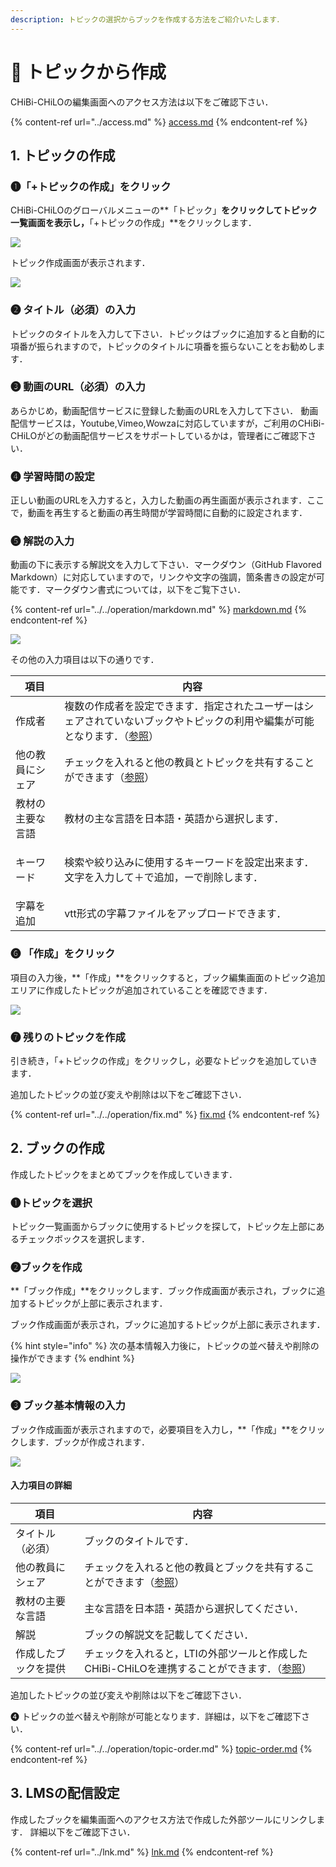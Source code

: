 ```yaml
---
description: トピックの選択からブックを作成する方法をご紹介いたします．
---
```


# 🔹 トピックから作成

CHiBi-CHiLOの編集画面へのアクセス方法は以下をご確認下さい．

{% content-ref url="../access.md" %}
[access.md](../access.md)
{% endcontent-ref %}

## 1. トピックの作成

### ❶「+トピックの作成」をクリック

CHiBi-CHiLOのグローバルメニューの**「トピック」**をクリックしてトピック一覧画面を表示し，**「+トピックの作成」**をクリックします．

![](<../../.gitbook/assets/image (127).png>)

トピック作成画面が表示されます．

![](<../../.gitbook/assets/image (440).png>)

### ❷ タイトル（必須）の入力

トピックのタイトルを入力して下さい．トピックはブックに追加すると自動的に項番が振られますので，トピックのタイトルに項番を振らないことをお勧めします．

### ❸ 動画のURL（必須）の入力

あらかじめ，動画配信サービスに登録した動画のURLを入力して下さい． 動画配信サービスは，Youtube,Vimeo,Wowzaに対応していますが，ご利用のCHiBi-CHiLOがどの動画配信サービスをサポートしているかは，管理者にご確認下さい．

### ❹ 学習時間の設定&#x20;

正しい動画のURLを入力すると，入力した動画の再生画面が表示されます．ここで，動画を再生すると動画の再生時間が学習時間に自動的に設定されます．

### ❺ 解説の入力

動画の下に表示する解説文を入力して下さい．マークダウン（GitHub Flavored Markdown）に対応していますので，リンクや文字の強調，箇条書きの設定が可能です．マークダウン書式については，以下をご覧下さい．

{% content-ref url="../../operation/markdown.md" %}
[markdown.md](../../operation/markdown.md)
{% endcontent-ref %}

![](<../../.gitbook/assets/image (280).png>)

その他の入力項目は以下の通りです．

| 項目       | 内容                                                                                         |
| -------- | ------------------------------------------------------------------------------------------ |
| 作成者      | 複数の作成者を設定できます．指定されたユーザーはシェアされていないブックやトピックの利用や編集が可能となります．（[参照](../../operation/creator.md)） |
| 他の教員にシェア | チェックを入れると他の教員とトピックを共有することができます（[参照](../../operation/fork.md)）                              |
| 教材の主要な言語 | 教材の主な言語を日本語・英語から選択します．                                                                     |
| キーワード    | <p>検索や絞り込みに使用するキーワードを設定出来ます．<br>文字を入力して＋で追加，ーで削除します．</p>                                   |
| 字幕を追加    | vtt形式の字幕ファイルをアップロードできます．                                                                   |

### ❻ 「作成」をクリック

&#x20;項目の入力後，**「作成」**をクリックすると，ブック編集画面のトピック追加エリアに作成したトピックが追加されていることを確認できます．

![](<../../.gitbook/assets/image (364).png>)

### ❼ 残りのトピックを作成

引き続き，「+トピックの作成」をクリックし，必要なトピックを追加していきます．

追加したトピックの並び変えや削除は以下をご確認下さい．

{% content-ref url="../../operation/fix.md" %}
[fix.md](../../operation/fix.md)
{% endcontent-ref %}

## 2. ブックの作成

作成したトピックをまとめてブックを作成していきます．

### ❶トピックを選択

トピック一覧画面からブックに使用するトピックを探して，トピック左上部にあるチェックボックスを選択します．

### **❷ブックを作成**

**「ブック作成」**をクリックします．ブック作成画面が表示され，ブックに追加するトピックが上部に表示されます．

ブック作成画面が表示され，ブックに追加するトピックが上部に表示されます．

{% hint style="info" %}
次の基本情報入力後に，トピックの並べ替えや削除の操作ができます
{% endhint %}

![](<../../.gitbook/assets/image (211).png>)

### ❸ ブック基本情報の入力

ブック作成画面が表示されますので，必要項目を入力し，**「作成」**をクリックします．ブックが作成されます．

![](<../../.gitbook/assets/image (403).png>)

#### 入力項目の詳細

| 項目         | 内容                                                                       |
| ---------- | ------------------------------------------------------------------------ |
| タイトル（必須）   | ブックのタイトルです．                                                              |
| 他の教員にシェア   | チェックを入れると他の教員とブックを共有することができます（[参照](../../operation/fork.md)）             |
| 教材の主要な言語   | 主な言語を日本語・英語から選択してください．                                                   |
| 解説         | ブックの解説文を記載してください．                                                        |
| 作成したブックを提供 | チェックを入れると，LTIの外部ツールと作成したCHiBi-CHiLOを連携することができます．（[参照](broken-reference)） |

&#x20;追加したトピックの並び変えや削除は以下をご確認下さい．

❹ トピックの並べ替えや削除が可能となります．詳細は，以下をご確認下さい．

{% content-ref url="../../operation/topic-order.md" %}
[topic-order.md](../../operation/topic-order.md)
{% endcontent-ref %}

## 3. LMSの配信設定

作成したブックを編集画面へのアクセス方法で作成した外部ツールにリンクします． 詳細以下をご確認下さい．

{% content-ref url="../lnk.md" %}
[lnk.md](../lnk.md)
{% endcontent-ref %}
